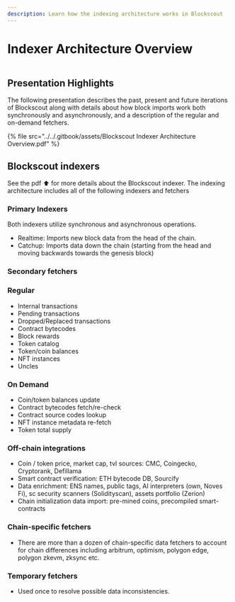 ```yaml
---
description: Learn how the indexing architecture works in Blockscout
---
```


# Indexer Architecture Overview

<figure><img src="../../.gitbook/assets/v3-Blockscout.png" alt=""><figcaption></figcaption></figure>

## Presentation Highlights

The following presentation describes the past, present and future iterations of Blockscout along with details about how block imports work both synchronously and asynchronously, and a description of the regular and on-demand fetchers.

{% file src="../../.gitbook/assets/Blockscout Indexer Architecture Overview.pdf" %}

## Blockscout indexers

See the pdf ⬆️ for more details about the Blockscout indexer. The indexing architecture includes all of the following indexers and fetchers

### Primary Indexers

Both indexers utilize synchronous and asynchronous operations.

* Realtime: Imports new block data from the head of the chain.
* Catchup: Imports data down the chain (starting from the head and moving backwards towards the genesis block)

### Secondary fetchers

### Regular

* Internal transactions
* Pending transactions
* Dropped/Replaced transactions
* Contract bytecodes
* Block rewards
* Token catalog
* Token/coin balances
* NFT instances
* Uncles

### On Demand

* Coin/token balances update
* Contract bytecodes fetch/re-check
* Contract source codes lookup
* NFT instance metadata re-fetch
* Token total supply

### Off-chain integrations

* Coin / token price, market cap, tvl sources: CMC, Coingecko, Cryptorank, Defillama
* Smart contract verification: ETH bytecode DB, Sourcify
* Data enrichment: ENS names, public tags, AI interpreters (own, Noves Fi), sc security scanners (Solidityscan), assets portfolio (Zerion)
* Chain initialization data import: pre-mined coins, precompiled smart-contracts

### Chain-specific fetchers

* There are more than a dozen of chain-specific data fetchers to account for chain differences including arbitrum, optimism, polygon edge, polygon zkevm, zksync etc.

### Temporary fetchers

* Used once to resolve possible data inconsistencies.





